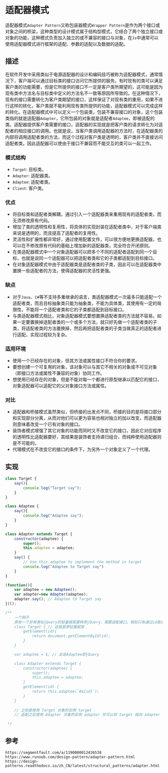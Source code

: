 # 适配器模式
适配器模式`Adapter Pattern`又称包装器模式`Wrapper Pattern`是作为两个接口或对象之间的桥梁，这种类型的设计模式属于结构型模式，它结合了两个独立接口或对象的功能，这种模式负责加入独立的或不兼容的接口与对象，在`Js`中通常可以使用适配器模式进行框架的适配、参数的适配以及数据的适配。

## 描述
在软件开发中采用类似于电源适配器的设计和编码技巧被称为适配器模式，通常情况下，客户端可以通过目标类的接口访问它所提供的服务。有时现有的类可以满足客户类的功能需要，但是它所提供的接口不一定是客户类所期望的，这可能是因为现有类中方法名与目标类中定义的方法名不一致等原因所导致的。在这种情况下，现有的接口需要转化为客户类期望的接口，这样保证了对现有类的重用，如果不进行这样的转化，客户类就不能利用现有类所提供的功能，适配器模式可以完成这样的转化。在适配器模式中可以定义一个包装类，包装不兼容接口的对象，这个包装类指的就是适配器`Adapter`，它所包装的对象就是适配者`Adaptee`，即被适配的类。适配器提供客户类需要的接口，适配器的实现就是把客户类的请求转化为对适配者的相应接口的调用。也就是说，当客户类调用适配器的方法时，在适配器类的内部将调用适配者类的方法，而这个过程对客户类是透明的，客户类并不直接访问适配者类。因此适配器可以使由于接口不兼容而不能交互的类可以一起工作。

### 模式结构
* `Target`: 目标类。
* `Adapter`: 适配器类。
* `Adaptee`: 适配者类。
* `Client`: 客户类。

### 优点
* 将目标类和适配者类解耦，通过引入一个适配器类来重用现有的适配者类，而无须修改原有代码。
* 增加了类的透明性和复用性，将具体的实现封装在适配者类中，对于客户端类来说是透明的，而且提高了适配者的复用性。
* 灵活性和扩展性都非常好，通过使用配置文件，可以很方便地更换适配器，也可以在不修改原有代码的基础上增加新的适配器类，完全符合开闭原则。
* 在类适配器模式中一个对象适配器可以把多个不同的适配者适配到同一个目标，也就是说同一个适配器可以把适配者类和它的子类都适配到目标接口。
* 在对象适配器模式中由于适配器类是适配者类的子类，因此可以在适配器类中置换一些适配者的方法，使得适配器的灵活性更强。

### 缺点
* 对于`Java`、`C#`等不支持多重继承的语言，类适配器模式一次最多只能适配一个适配者类，而且目标抽象类只能为抽象类，不能为具体类，其使用有一定的局限性，不能将一个适配者类和它的子类都适配到目标接口。
* 与类适配器模式相比，对象适配器模式要想置换适配者类的方法就不容易。如果一定要置换掉适配者类的一个或多个方法，就只好先做一个适配者类的子类，将适配者类的方法置换掉，然后再把适配者类的子类当做真正的适配者进行适配，实现过程较为复杂。

### 适用环境
* 使用一个已经存在的对象，但其方法或属性接口不符合你的要求。
* 要想创建一个可复用的对象，该对象可以与其它不相关的对象或不可见对象（即接口方法或属性不兼容的对象）协同工作。
* 想使用已经存在的对象，但是不能对每一个都进行原型继承以匹配它的接口，对象适配器可以适配它的父对象接口方法或属性。

### 对比
* 适配器和桥接模式虽然类似，但桥接的出发点不同，桥接的目的是将接口部分和实现部分分离，从而对他们可以更为容易也相对独立的加以改变。而适配器则意味着改变一个已有对象的接口。
* 装饰者模式增强了其它对象的功能而同时又不改变它的接口，因此它对应程序的透明性比适配器要好，其结果是装饰者支持递归组合，而纯粹使用适配器则是不可能的。
* 代理模式在不改变它的接口的条件下，为另外一个对象定义了一个代理。

## 实现

```javascript
class Target {
    say(){
        console.log("Target say");
    }
}

class Adaptee {
    say(){
        console.log("Adaptee say");
    }
}

class Adapter extends Target {
    constructor(adaptee) {
        super();
        this.adaptee = adaptee;
    }
    say() {
        // Use this.adaptee to implement the method in target
        console.log("Adaptee to Target say")
    }
}

(function(){
    var adaptee = new Adaptee();
    var adapter=new Adapter(adaptee);
    adapter.say(); // Adaptee to Target say
})();

/**
    一个例子
    原有一个非常类似jQuery的轻量框架要转用jQuery，需要适配接口，假如只有通过id取得元素的方法需要适配
    class Target { // 这就是原轻量框架
        getElement(id){
            return document.getElementById(id);
        }
    }

    var adaptee = $; // 此处Adaptee即jQuery

    class Adapter extends Target {
        constructor(adaptee) {
            super();
            this.adaptee = adaptee;
        }
        getElement(id) {
            return this.adaptee(`#${id}`);
        }
    }
    
    // 之前是使用 Target 对象的实例 target
    // 适配之后使用 Adapter 对象的实例 adapter 并可以将 target 指向 adapter

 */
```




## 参考

```
https://segmentfault.com/a/1190000012436538
https://www.runoob.com/design-pattern/adapter-pattern.html
https://design-patterns.readthedocs.io/zh_CN/latest/structural_patterns/adapter.html
```
